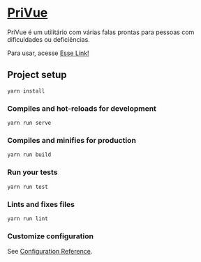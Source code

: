 # [PriVue](http://vprisays.netlify.com)

PriVue é um utilitário com várias falas prontas para pessoas com dificuldades ou deficiências.

Para usar, acesse [Esse Link!](http://vprisays.netlify.com)



## Project setup
```
yarn install
```

### Compiles and hot-reloads for development
```
yarn run serve
```

### Compiles and minifies for production
```
yarn run build
```

### Run your tests
```
yarn run test
```

### Lints and fixes files
```
yarn run lint
```

### Customize configuration
See [Configuration Reference](https://cli.vuejs.org/config/).
